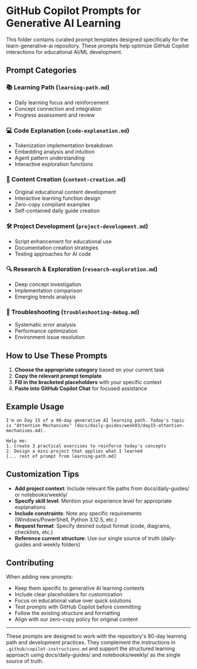 # GitHub Copilot Prompts for Generative AI Learning

This folder contains curated prompt templates designed specifically for the learn-generative-ai repository. These prompts help optimize GitHub Copilot interactions for educational AI/ML development.

## Prompt Categories

### 📚 Learning Path (`learning-path.md`)

- Daily learning focus and reinforcement
- Concept connection and integration  
- Progress assessment and review

### 💻 Code Explanation (`code-explanation.md`)

- Tokenization implementation breakdown
- Embedding analysis and intuition
- Agent pattern understanding
- Interactive exploration functions

### 🎨 Content Creation (`content-creation.md`)

- Original educational content development
- Interactive learning function design
- Zero-copy compliant examples
- Self-contained daily guide creation

### 🛠️ Project Development (`project-development.md`)

- Script enhancement for educational use
- Documentation creation strategies
- Testing approaches for AI code

### 🔍 Research & Exploration (`research-exploration.md`)

- Deep concept investigation
- Implementation comparison
- Emerging trends analysis

### 🐛 Troubleshooting (`troubleshooting-debug.md`)

- Systematic error analysis
- Performance optimization
- Environment issue resolution

## How to Use These Prompts

1. **Choose the appropriate category** based on your current task
2. **Copy the relevant prompt template**
3. **Fill in the bracketed placeholders** with your specific context
4. **Paste into GitHub Copilot Chat** for focused assistance

## Example Usage

```
I'm on Day 15 of a 90-day generative AI learning path. Today's topic is "Attention Mechanisms" (docs/daily-guides/week03/day15-attention-mechanisms.md).

Help me:
1. Create 3 practical exercises to reinforce today's concepts
2. Design a mini-project that applies what I learned
[... rest of prompt from learning-path.md]
```

## Customization Tips

- **Add project context**: Include relevant file paths from docs/daily-guides/ or notebooks/weekly/
- **Specify skill level**: Mention your experience level for appropriate explanations
- **Include constraints**: Note any specific requirements (Windows/PowerShell, Python 3.12.5, etc.)
- **Request format**: Specify desired output format (code, diagrams, checklists, etc.)
- **Reference current structure**: Use our single source of truth (daily-guides and weekly folders)

## Contributing

When adding new prompts:

- Keep them specific to generative AI learning contexts
- Include clear placeholders for customization
- Focus on educational value over quick solutions
- Test prompts with GitHub Copilot before committing
- Follow the existing structure and formatting
- Align with our zero-copy policy for original content

---

These prompts are designed to work with the repository's 90-day learning path and development practices. They complement the instructions in `.github/copilot-instructions.md` and support the structured learning approach using docs/daily-guides/ and notebooks/weekly/ as the single source of truth.
